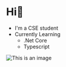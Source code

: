 # Hi👋
- I'm a CSE student
- Currently Learning
  - .Net Core
  - Typescript


![This is an image](https://github.com/Akeedy/AKEEDY/blob/main/jim.gif)

